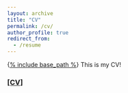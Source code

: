 ```yaml
---
layout: archive
title: "CV"
permalink: /cv/
author_profile: true
redirect_from:
  - /resume
---
```


{[% include base_path %](https://wjdwodlr7.github.io/)}
This is my CV!
### [[CV]](https://github.com/wjdwodlr7/wjdwodlr7.github.io/blob/master/Jaeik_cv.pdf)

